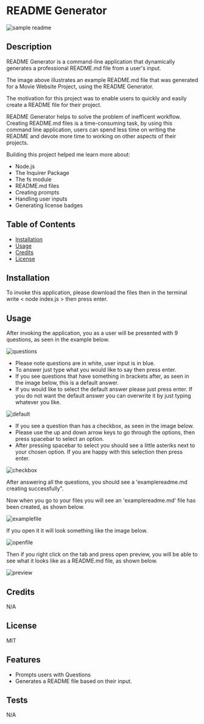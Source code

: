 # README Generator
![sample readme](assets/images/sample.png)

## Description

README Generator is a command-line application that dynamically generates a professional README.md file from a user's input. 

The image above illustrates an example README.md file that was generated for a Movie Website Project, using the README Generator. 

The motivation for this project was to enable users to quickly and easily create a README file for their project. 

README Generator helps to solve the problem of inefficent workflow. Creating README.md files is a time-consuming task, by using this command line application, users can spend less time on writing the README and devote more time to working on other aspects of their projects. 

Building this project helped me learn more about: 
* Node.js
* The Inquirer Package
* The fs module
* README.md files
* Creating prompts
* Handling user inputs
* Generating license badges

## Table of Contents 

- [Installation](#installation)
- [Usage](#usage)
- [Credits](#credits)
- [License](#license)

## Installation

To invoke this application, please download the files then in the terminal write < node index.js > then press enter. 

## Usage

After invoking the application, you as a user will be presented with 9 questions, as seen in the example below.

![questions](assets/images/questions.png)

* Please note questions are in white, user input is in blue. 
* To answer just type what you would like to say then press enter. 
* If you see questions that have something in brackets after, as seen in the image below, this is a default answer. 
* If you would like to select the default answer please just press enter. If you do not want the default answer you can overwrite it by just typing whatever you like. 

![default](assets/images/default.png)

* If you see a question than has a checkbox, as seen in the image below. 
* Please use the up and down arrow keys to go through the options, then press spacebar to select an option. 
* After pressing spacebar to select you should see a little asteriks next to your chosen option. If you are happy with this selection then press enter. 

![checkbox](assets/images/checkbox.png)

After answering all the questions, you should see a 'examplereadme.md creating successfully". 

Now when you go to your files you will see an 'examplereadme.md' file has been created, as shown below. 

![examplefile](assets/images/examplefile.png)

If you open it it will look something like the image below. 

![openfile](assets/images/open.png)

Then if you right click on the tab and press open preview, you will be able to see what it looks like as a README.md file, as shown below. 

![preview](assets/images/preview.png)

## Credits

N/A

## License

MIT

## Features

* Prompts users with Questions
* Generates a README file based on their input. 

## Tests
N/A
